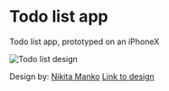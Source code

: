 # Todo list app

Todo list app, prototyped on an iPhoneX

![Todo list design](https://cdn.dribbble.com/users/2306665/screenshots/6560025/to_do_list.png)

Design by: [Nikita Manko](https://dribbble.com/nikitamanko)
[Link to design](https://dribbble.com/shots/6560025-ToDo-List-DailyUI-042?utm_source=Clipboard_Shot&utm_campaign=nikitamanko&utm_content=ToDo%20List%20-%20DailyUI%20-%20042&utm_medium=Social_Share)
